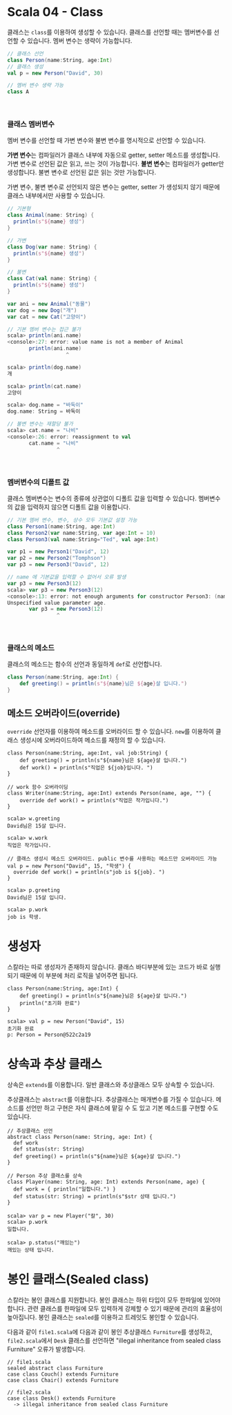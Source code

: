 # Scala 04 - Class

클래스는 `class`를 이용하여 생성할 수 있습니다. 클래스를 선언할 때는 멤버변수를 선언할 수 있습니다. 멤버 변수는 생략이 가능합니다.

```scala
// 클래스 선언 
class Person(name:String, age:Int)
// 클래스 생성 
val p = new Person("David", 30)

// 멤버 변수 생략 가능 
class A
```

<br>

### 클래스 멤버변수

멤버 변수를 선언할 때 가변 변수와 불변 변수를 명시적으로 선언할 수 있습니다.

**가변 변수**는 컴파일러가 클래스 내부에 자동으로 getter, setter 메소드를 생성합니다. 가변 변수로 선언된 값은 읽고, 쓰는 것이 가능합니다. **불변 변수**는 컴파일러가 getter만 생성합니다. 불변 변수로 선언된 값은 읽는 것만 가능합니다.

가변 변수, 불변 변수로 선언되지 않은 변수는 getter, setter 가 생성되지 않기 때문에 클래스 내부에서만 사용할 수 있습니다.

```scala
// 기본형 
class Animal(name: String) {
  println(s"${name} 생성")
}

// 가변
class Dog(var name: String) {
  println(s"${name} 생성")
}

// 불변 
class Cat(val name: String) {
  println(s"${name} 생성")
}

var ani = new Animal("동물")
var dog = new Dog("개")
var cat = new Cat("고양이")

// 기본 멤버 변수는 접근 불가 
scala> println(ani.name)
<console>:27: error: value name is not a member of Animal
       println(ani.name)
                   ^

scala> println(dog.name)
개

scala> println(cat.name)
고양이

scala> dog.name = "바둑이"
dog.name: String = 바둑이

// 불변 변수는 재할당 불가 
scala> cat.name = "나비"
<console>:26: error: reassignment to val
       cat.name = "나비"
                ^
```

<br>

### 멤버변수의 디폴트 값

클래스 멤버변수는 변수의 종류에 상관없이 디폴트 값을 입력할 수 있습니다. 멤버변수의 값을 입력하지 않으면 디폴트 값을 이용합니다.

```scala
// 기본 멤버 변수, 변수, 상수 모두 기본값 설정 가능 
class Person1(name:String, age:Int)
class Person2(var name:String, var age:Int = 10)
class Person3(val name:String="Ted", val age:Int)

var p1 = new Person1("David", 12)
var p2 = new Person2("Tomphson")
var p3 = new Person3("David", 12)

// name 에 기본값을 입력할 수 없어서 오류 발생 
var p3 = new Person3(12)  
scala> var p3 = new Person3(12)
<console>:13: error: not enough arguments for constructor Person3: (name: String, age: Int)Person3.
Unspecified value parameter age.
       var p3 = new Person3(12)
                ^
```

<br>

### 클래스의 메소드

클래스의 메소드는 함수의 선언과 동일하게 `def`로 선언합니다.

```scala
class Person(name:String, age:Int) {
    def greeting() = println(s"${name}님은 ${age}살 입니다.")
}
```

## 메소드 오버라이드(override)

`override` 선언자를 이용하여 메소드를 오버라이드 할 수 있습니다. `new`를 이용하여 클래스 생성시에 오버라이드하여 메소드를 재정의 할 수 있습니다.

```
class Person(name:String, age:Int, val job:String) {
    def greeting() = println(s"${name}님은 ${age}살 입니다.")
    def work() = println(s"직업은 ${job}입니다. ")
}

// work 함수 오버라이딩 
class Writer(name:String, age:Int) extends Person(name, age, "") {
    override def work() = println(s"직업은 작가입니다.")
}

scala> w.greeting
David님은 15살 입니다.

scala> w.work
직업은 작가입니다.

// 클래스 생성시 메소드 오버라이드. public 변수를 사용하는 메소드만 오버라이드 가능 
val p = new Person("David", 15, "학생") {
  override def work() = println(s"job is ${job}. ")
}

scala> p.greeting
David님은 15살 입니다.

scala> p.work
job is 학생. 
```

# 생성자

스칼라는 따로 생성자가 존재하지 않습니다. 클래스 바디부분에 있는 코드가 바로 실행되기 때문에 이 부분에 처리 로직을 넣어주면 됩니다.

```
class Person(name:String, age:Int) {
    def greeting() = println(s"${name}님은 ${age}살 입니다.")
    println("초기화 완료")
}

scala> val p = new Person("David", 15)
초기화 완료
p: Person = Person@522c2a19
```

# 상속과 추상 클래스

상속은 `extends`를 이용합니다. 일반 클래스와 추상클래스 모두 상속할 수 있습니다.

추상클래스는 `abstract`를 이용합니다. 추상클래스는 매개변수를 가질 수 있습니다. 메소드를 선언만 하고 구현은 자식 클래스에 맡길 수 도 있고 기본 메소드를 구현할 수도 있습니다.

```
// 추상클래스 선언 
abstract class Person(name: String, age: Int) {
  def work
  def status(str: String)
  def greeting() = println(s"${name}님은 ${age}살 입니다.")
}

// Person 추상 클래스를 상속 
class Player(name: String, age: Int) extends Person(name, age) {
  def work = { println("일합니다.") }
  def status(str: String) = println(s"$str 상태 입니다.")
}

scala> var p = new Player("칼", 30)
scala> p.work
일합니다.

scala> p.status("깨있는")
깨있는 상태 입니다.
```



# 봉인 클래스(Sealed class)

스칼라는 봉인 클래스를 지원합니다. 봉인 클래스는 하위 타입이 모두 한파일에 있어야 합니다. 관련 클래스를 한파일에 모두 입력하게 강제할 수 있기 때문에 관리의 효율성이 높아집니다. 봉인 클래스는 `sealed`를 이용하고 트레잇도 봉인할 수 있습니다.

다음과 같이 `file1.scala`에 다음과 같이 봉인 추상클래스 `Furniture`를 생성하고, `file2.scala`에서 `Desk` 클래스를 선언하면 "illegal inheritance from sealed class Furniture" 오류가 발생합니다.

```
// file1.scala
sealed abstract class Furniture
case class Couch() extends Furniture
case class Chair() extends Furniture

// file2.scala
case class Desk() extends Furniture
  -> illegal inheritance from sealed class Furniture
```